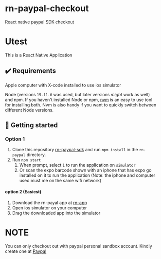# rn-paypal-checkout
 React native paypal SDK checkout


# Utest 

This is a React Native Application

## ✔️ Requirements

Apple computer with X-code installed to use ios simulator

Node (versions `15.11.0` was used, but later versions _might_ work as well) and npm. If you haven't installed Node or npm, [nvm](https://github.com/nvm-sh/nvm) is an easy to use tool for installing both. Nvm is also handy if you want to quickly switch between different Node versions.


## 🚀 Getting started

### Option 1

1. Clone this repository [rn-paypal-sdk](https://github.com/bubykay/rn-paypal-checkout) and run `npm install` in the `rn-paypal`  directory.
2. Run `npm start` 
   1. When prompt, select `i` to run the application on `simulator` 
   2. Or scan the expo barcode shown with an iphone that has expo go installed on it to run the application (Note: the iphone and computer used must me on the same wifi network)

#### option 2 (Easiest)
1. Download the rn-payal app at [rn-app](http://www.katobum.com)
2. Open ios simulator on your computer
3. Drag the downloaded app into the simulator


# NOTE
You can only checkout out with paypal personal sandbox account. Kindly create one at [Paypal](https://developer.paypal.com)


